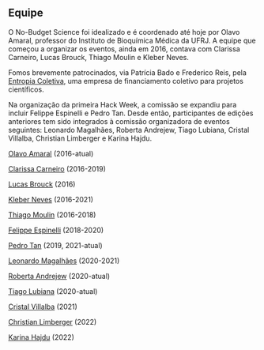 ## Equipe

O No-Budget Science foi idealizado e é coordenado até hoje por Olavo Amaral, professor do Instituto de Bioquímica Médica da UFRJ. A equipe que começou a organizar os eventos, ainda em 2016, contava com Clarissa Carneiro, Lucas Brouck, Thiago Moulin e Kleber Neves.

Fomos brevemente patrocinados, via Patrícia Bado e Frederico Reis, pela [Entropia Coletiva](https://www.youtube.com/watch?v=Od4lDndTx14), uma empresa de financiamento coletivo para projetos científicos.

Na organização da primeira Hack Week, a comissão se expandiu para incluir Felippe Espinelli e Pedro Tan. Desde então, participantes de edições anteriores tem sido integrados à comissão organizadora de eventos seguintes: Leonardo Magalhães, Roberta Andrejew, Tiago Lubiana, Cristal Villalba, Christian Limberger e Karina Hajdu.  

[Olavo Amaral](http://buscatextual.cnpq.br/buscatextual/visualizacv.do?id=K4769829J3) (2016-atual)

[Clarissa Carneiro](http://buscatextual.cnpq.br/buscatextual/visualizacv.do?id=K4389604A3) (2016-2019)

[Lucas Brouck](http://buscatextual.cnpq.br/buscatextual/visualizacv.do?id=K4498191H6) (2016)

[Kleber Neves](http://buscatextual.cnpq.br/buscatextual/visualizacv.do?id=K4321229T8) (2016-2021)

[Thiago Moulin](http://buscatextual.cnpq.br/buscatextual/visualizacv.do?id=K4419202A2) (2016-2018)

[Felippe Espinelli](http://buscatextual.cnpq.br/buscatextual/visualizacv.do?id=K4432094Y7) (2018-2020)

[Pedro Tan](http://buscatextual.cnpq.br/buscatextual/visualizacv.do?id=K8385549P4) (2019, 2021-atual)

[Leonardo Magalhães](http://buscatextual.cnpq.br/buscatextual/visualizacv.do?id=K4388513Z9) (2020-2021)

[Roberta Andrejew](http://buscatextual.cnpq.br/buscatextual/visualizacv.do?id=K4826253J7) (2020-atual)

[Tiago Lubiana](http://buscatextual.cnpq.br/buscatextual/visualizacv.do?id=K4648359A9) (2020-atual)

[Cristal Villalba](http://lattes.cnpq.br/6312794733562686) (2021)

[Christian Limberger](http://lattes.cnpq.br/0251303667357480) (2022)

[Karina Hajdu](http://lattes.cnpq.br/8450278728946345) (2022)
